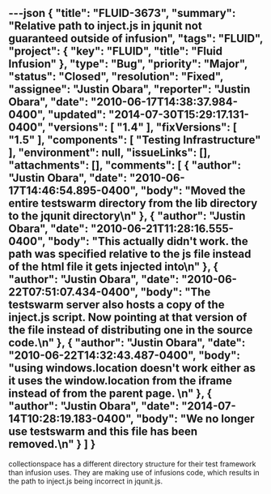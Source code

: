 ---json
{
  "title": "FLUID-3673",
  "summary": "Relative path to inject.js in jqunit not guaranteed outside of infusion",
  "tags": "FLUID",
  "project": {
    "key": "FLUID",
    "title": "Fluid Infusion"
  },
  "type": "Bug",
  "priority": "Major",
  "status": "Closed",
  "resolution": "Fixed",
  "assignee": "Justin Obara",
  "reporter": "Justin Obara",
  "date": "2010-06-17T14:38:37.984-0400",
  "updated": "2014-07-30T15:29:17.131-0400",
  "versions": [
    "1.4"
  ],
  "fixVersions": [
    "1.5"
  ],
  "components": [
    "Testing Infrastructure"
  ],
  "environment": null,
  "issueLinks": [],
  "attachments": [],
  "comments": [
    {
      "author": "Justin Obara",
      "date": "2010-06-17T14:46:54.895-0400",
      "body": "Moved the entire testswarm directory from the lib directory to the jqunit directory\n"
    },
    {
      "author": "Justin Obara",
      "date": "2010-06-21T11:28:16.555-0400",
      "body": "This actually didn't work. the path was specified relative to the js file instead of the html file it gets injected into\n"
    },
    {
      "author": "Justin Obara",
      "date": "2010-06-22T07:51:07.434-0400",
      "body": "The testswarm server also hosts a copy of the inject.js script. Now pointing at that version of the file instead of distributing one in the source code.\n"
    },
    {
      "author": "Justin Obara",
      "date": "2010-06-22T14:32:43.487-0400",
      "body": "using windows.location doesn't work either as it uses the window.location from the iframe instead of from the parent page.&#x20;\n"
    },
    {
      "author": "Justin Obara",
      "date": "2014-07-14T10:28:19.183-0400",
      "body": "We no longer use testswarm and this file has been removed.\n"
    }
  ]
}
---
collectionspace has a different directory structure for their test framework than infusion uses. They are making use of infusions code, which results in the path to inject.js being incorrect in jqunit.js.

        